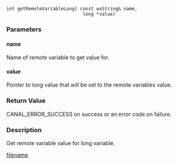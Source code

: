 

```clike
int getRemoteVariableLong( const wxString& name, 
                            long *value)
```

### Parameters

#### name
Name of remote variable to get value for.

#### value
Pointer to long value that will be set to the remote variables value.

### Return Value
CANAL_ERROR_SUCCESS on success or an error code on failure. 

### Description
Get remote variable value for long variable. 



[filename](./bottom_copyright.md ':include')